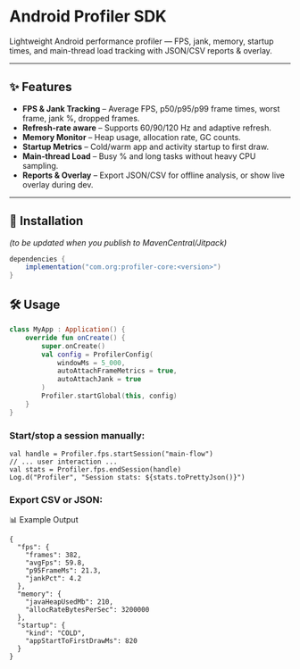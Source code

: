 # Android Profiler SDK

Lightweight Android performance profiler — FPS, jank, memory, startup times, and main-thread load tracking with JSON/CSV reports & overlay.

---

## ✨ Features
- **FPS & Jank Tracking** – Average FPS, p50/p95/p99 frame times, worst frame, jank %, dropped frames.  
- **Refresh-rate aware** – Supports 60/90/120 Hz and adaptive refresh.  
- **Memory Monitor** – Heap usage, allocation rate, GC counts.  
- **Startup Metrics** – Cold/warm app and activity startup to first draw.  
- **Main-thread Load** – Busy % and long tasks without heavy CPU sampling.  
- **Reports & Overlay** – Export JSON/CSV for offline analysis, or show live overlay during dev.  

---

## 🚀 Installation
*(to be updated when you publish to MavenCentral/Jitpack)*  

```gradle
dependencies {
    implementation("com.org:profiler-core:<version>")
}
```

## 🛠️ Usage

```kotlin
class MyApp : Application() {
    override fun onCreate() {
        super.onCreate()
        val config = ProfilerConfig(
            windowMs = 5_000,
            autoAttachFrameMetrics = true,
            autoAttachJank = true
        )
        Profiler.startGlobal(this, config)
    }
}
```

### Start/stop a session manually:
```
val handle = Profiler.fps.startSession("main-flow")
// ... user interaction ...
val stats = Profiler.fps.endSession(handle)
Log.d("Profiler", "Session stats: ${stats.toPrettyJson()}")
```


### Export CSV or JSON:

📊 Example Output
```
{
  "fps": {
    "frames": 382,
    "avgFps": 59.8,
    "p95FrameMs": 21.3,
    "jankPct": 4.2
  },
  "memory": {
    "javaHeapUsedMb": 210,
    "allocRateBytesPerSec": 3200000
  },
  "startup": {
    "kind": "COLD",
    "appStartToFirstDrawMs": 820
  }
}
```

